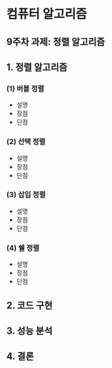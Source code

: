 # 컴퓨터 알고리즘

## 9주차 과제: 정렬 알고리즘 

## 1. 정렬 알고리즘 

### (1) 버블 정렬
- 설명
- 장점
- 단점

### (2) 선택 정렬
- 설명
- 장점
- 단점

### (3) 삽입 정렬 
- 설명
- 장점
- 단점

### (4) 쉘 정렬
- 설명
- 장점
- 단점

## 2. 코드 구현

## 3. 성능 분석

## 4. 결론
